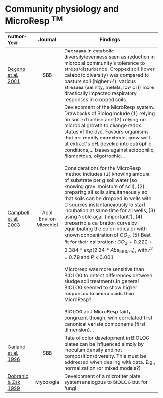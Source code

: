 # Community physiology and MicroResp $^{\text{TM}}$

|Author-Year|Journal|Findings|
|:---|:-----: |--------------------------------------|
[Degens et al. 2001](https://doi.org/10.1016/S0038-0717(01)00018-9)|SBB|Decrease in catabolic diversity/evenness seen as reduction in microbial community's tolerance to stress/disturbance. Cropped soil (lower catabolic diversity) was compared to pasture soil (higher $H'$): various stresses (salinity, metals, low pH) more drastically impacted respiratory responses in cropped soils|
[Campbell et al. 2003](https://doi.org/10.1128/AEM.69.6.3593-3599.2003)|Appl Environ Microbiol| Devleopment of the MicroResp system. Drawbacks of Biolog include (1) relying on soil extraction and (2) relying on microbial growth to change redox status of the dye. Favours organisms that are readily extractable, grow well at extract's pH, develop into eutrophic conditions,... biases against acidophilic, filamentous, oligotrophic... <br> <br>Considerations for the MicroResp method includes (1) knowing amount of substrate per g soil water (so knowing grav. moisture of soil), (2) preparing all soils simultaneously so that soils can be dropped in wells with C sources instantaneaously to start incubation at same time for all wells, (3) using Noble agar (important?), (4) preparing a calibration curve by equilibrating the color indicator with known concentration of $CO_2$, (5) Best fit for their calibration : $CO_2 = 0.222+0.384*exp(2.24*Abs_{590nm})$, with $r^2$ = 0.79 and $P$ < 0.001. <br> <br>Microresp was more sensitive than BIOLOG to detect differences between sludge soil treatments.In general BIOLOG seemed to show higher responses to amino acids than MicroResp? <br> <br>BIOLOG and MicroResp fairly congruent though, with correlated first canonical variate components (first dimension)...  
[Garland et al. 1996](https://doi.org/10.1016/0038-0717(95)00112-3)|SBB|Rate of color development in BIOLOG plates can be influenced simply by inoculum density and not composition/diversity. This must be addressed when dealing with data. E.g., normalization (or mixed models?)|
[Dobranic & Zak 1999](https://doi.org/10.1080/00275514.1999.12061081)|Mycologia| Development of a microtiter plate system analogous to BIOLOG but for fungi

